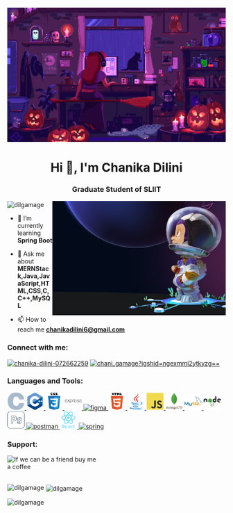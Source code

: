 ![logo](https://github.com/dilgamage/Dilini-Gamage/blob/main/hallowen.gif)

<h1 align="center">Hi 👋, I'm Chanika Dilini</h1>
<h3 align="center">Graduate Student of SLIIT</h3>

<img align="right" alt="Coding" width="400" src="https://github.com/dilgamage/Dilini-Gamage/blob/main/Image.jpg">


<p align="left"> <img src="https://komarev.com/ghpvc/?username=dilgamage&label=Profile%20views&color=0e75b6&style=flat" alt="dilgamage" /> </p>

- 🌱 I’m currently learning **Spring Boot**

- 💬 Ask me about **MERNStack,Java,JavaScript,HTML,CSS,C,C++,MySQL**

- 📫 How to reach me **chanikadilini6@gmail.com**

<h3 align="left">Connect with me:</h3>
<p align="left">
<a href="https://linkedin.com/in/chanika-dilini-072662259" target="blank"><img align="center" src="https://raw.githubusercontent.com/rahuldkjain/github-profile-readme-generator/master/src/images/icons/Social/linked-in-alt.svg" alt="chanika-dilini-072662259" height="30" width="40" /></a>
<a href="https://instagram.com/chani_gamage?igshid=ngexmmi2ytkyzg==" target="blank"><img align="center" src="https://raw.githubusercontent.com/rahuldkjain/github-profile-readme-generator/master/src/images/icons/Social/instagram.svg" alt="chani_gamage?igshid=ngexmmi2ytkyzg==" height="30" width="40" /></a>
</p>

<h3 align="left">Languages and Tools:</h3>
<p align="left"><a href="https://www.cprogramming.com/" target="_blank" rel="noreferrer"> <img src="https://raw.githubusercontent.com/devicons/devicon/master/icons/c/c-original.svg" alt="c" width="40" height="40"/> </a> <a href="https://www.w3schools.com/cpp/" target="_blank" rel="noreferrer"> <img src="https://raw.githubusercontent.com/devicons/devicon/master/icons/cplusplus/cplusplus-original.svg" alt="cplusplus" width="40" height="40"/> </a> <a href="https://www.w3schools.com/css/" target="_blank" rel="noreferrer"> <img src="https://raw.githubusercontent.com/devicons/devicon/master/icons/css3/css3-original-wordmark.svg" alt="css3" width="40" height="40"/> </a> <a href="https://expressjs.com" target="_blank" rel="noreferrer"> <img src="https://raw.githubusercontent.com/devicons/devicon/master/icons/express/express-original-wordmark.svg" alt="express" width="40" height="40"/> </a> <a href="https://www.figma.com/" target="_blank" rel="noreferrer"> <img src="https://www.vectorlogo.zone/logos/figma/figma-icon.svg" alt="figma" width="40" height="40"/> </a> <a href="https://www.w3.org/html/" target="_blank" rel="noreferrer"> <img src="https://raw.githubusercontent.com/devicons/devicon/master/icons/html5/html5-original-wordmark.svg" alt="html5" width="40" height="40"/> </a> <a href="https://www.java.com" target="_blank" rel="noreferrer"> <img src="https://raw.githubusercontent.com/devicons/devicon/master/icons/java/java-original.svg" alt="java" width="40" height="40"/> </a> <a href="https://developer.mozilla.org/en-US/docs/Web/JavaScript" target="_blank" rel="noreferrer"> <img src="https://raw.githubusercontent.com/devicons/devicon/master/icons/javascript/javascript-original.svg" alt="javascript" width="40" height="40"/> </a> <a href="https://www.mongodb.com/" target="_blank" rel="noreferrer"> <img src="https://raw.githubusercontent.com/devicons/devicon/master/icons/mongodb/mongodb-original-wordmark.svg" alt="mongodb" width="40" height="40"/> </a> <a href="https://www.mysql.com/" target="_blank" rel="noreferrer"> <img src="https://raw.githubusercontent.com/devicons/devicon/master/icons/mysql/mysql-original-wordmark.svg" alt="mysql" width="40" height="40"/> </a> <a href="https://nodejs.org" target="_blank" rel="noreferrer"> <img src="https://raw.githubusercontent.com/devicons/devicon/master/icons/nodejs/nodejs-original-wordmark.svg" alt="nodejs" width="40" height="40"/> </a> <a href="https://www.photoshop.com/en" target="_blank" rel="noreferrer"> <img src="https://raw.githubusercontent.com/devicons/devicon/master/icons/photoshop/photoshop-line.svg" alt="photoshop" width="40" height="40"/> </a><a href="https://postman.com" target="_blank" rel="noreferrer"> <img src="https://www.vectorlogo.zone/logos/getpostman/getpostman-icon.svg" alt="postman" width="40" height="40"/> </a> <a href="https://reactjs.org/" target="_blank" rel="noreferrer"> <img src="https://raw.githubusercontent.com/devicons/devicon/master/icons/react/react-original-wordmark.svg" alt="react" width="40" height="40"/> </a> <a href="https://spring.io/" target="_blank" rel="noreferrer"> <img src="https://www.vectorlogo.zone/logos/springio/springio-icon.svg" alt="spring" width="40" height="40"/> </a> </p>

<h3 align="left">Support:</h3>
<p><a href="https://www.buymeacoffee.com/If we can be a friend buy me a coffee"> <img align="left" src="https://cdn.buymeacoffee.com/buttons/v2/default-yellow.png" height="50" width="210" alt="If we can be a friend buy me a coffee" /></a></p><br><br>
<br>
<p><img align="left" src="https://github-readme-stats.vercel.app/api/top-langs?username=dilgamage&show_icons=true&locale=en&layout=compact" alt="dilgamage" /></p>

<p>&nbsp;<img align="center" src="https://github-readme-stats.vercel.app/api?username=dilgamage&show_icons=true&locale=en" alt="dilgamage" /></p>

<p><img align="center" src="https://github-readme-streak-stats.herokuapp.com/?user=dilgamage&" alt="dilgamage" /></p>

